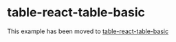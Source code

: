 # table-react-table-basic

This example has been moved to [table-react-table-basic](../../.././table-react-table-basic)
